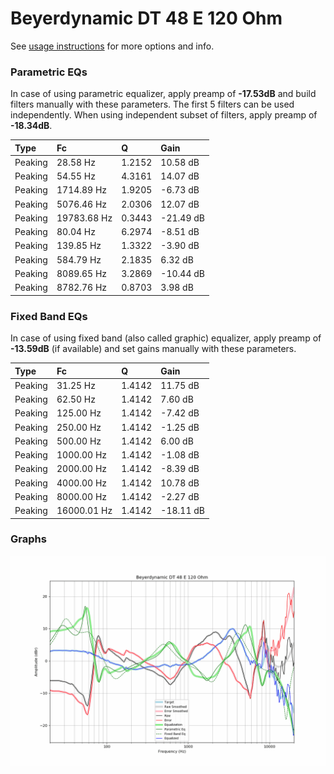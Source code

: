 # Beyerdynamic DT 48 E 120 Ohm
See [usage instructions](https://github.com/jaakkopasanen/AutoEq#usage) for more options and info.

### Parametric EQs
In case of using parametric equalizer, apply preamp of **-17.53dB** and build filters manually
with these parameters. The first 5 filters can be used independently.
When using independent subset of filters, apply preamp of **-18.34dB**.

| Type    | Fc          |      Q | Gain      |
|:--------|:------------|:-------|:----------|
| Peaking | 28.58 Hz    | 1.2152 | 10.58 dB  |
| Peaking | 54.55 Hz    | 4.3161 | 14.07 dB  |
| Peaking | 1714.89 Hz  | 1.9205 | -6.73 dB  |
| Peaking | 5076.46 Hz  | 2.0306 | 12.07 dB  |
| Peaking | 19783.68 Hz | 0.3443 | -21.49 dB |
| Peaking | 80.04 Hz    | 6.2974 | -8.51 dB  |
| Peaking | 139.85 Hz   | 1.3322 | -3.90 dB  |
| Peaking | 584.79 Hz   | 2.1835 | 6.32 dB   |
| Peaking | 8089.65 Hz  | 3.2869 | -10.44 dB |
| Peaking | 8782.76 Hz  | 0.8703 | 3.98 dB   |

### Fixed Band EQs
In case of using fixed band (also called graphic) equalizer, apply preamp of **-13.59dB**
(if available) and set gains manually with these parameters.

| Type    | Fc          |      Q | Gain      |
|:--------|:------------|:-------|:----------|
| Peaking | 31.25 Hz    | 1.4142 | 11.75 dB  |
| Peaking | 62.50 Hz    | 1.4142 | 7.60 dB   |
| Peaking | 125.00 Hz   | 1.4142 | -7.42 dB  |
| Peaking | 250.00 Hz   | 1.4142 | -1.25 dB  |
| Peaking | 500.00 Hz   | 1.4142 | 6.00 dB   |
| Peaking | 1000.00 Hz  | 1.4142 | -1.08 dB  |
| Peaking | 2000.00 Hz  | 1.4142 | -8.39 dB  |
| Peaking | 4000.00 Hz  | 1.4142 | 10.78 dB  |
| Peaking | 8000.00 Hz  | 1.4142 | -2.27 dB  |
| Peaking | 16000.01 Hz | 1.4142 | -18.11 dB |

### Graphs
![](./Beyerdynamic%20DT%2048%20E%20120%20Ohm.png)